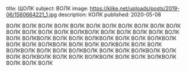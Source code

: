 title: ЩОЛК
subject: ВОЛК
image: https://klike.net/uploads/posts/2019-06/1560664221_1.jpg
description: КОЛК
published: 2020-05-08


ВОЛК ВОЛК ВОЛК ВОЛК
ВОЛК ВОЛК ВОЛК ВОЛК
ВОЛК ВОЛК ВОЛК ВОЛК
ВОЛК ВОЛК ВОЛК ВОЛКВОЛК ВОЛК ВОЛК ВОЛК
ВОЛК ВОЛК ВОЛК ВОЛКВОЛК ВОЛК ВОЛК ВОЛКВОЛК ВОЛК ВОЛК ВОЛКВОЛК ВОЛК ВОЛК ВОЛКВОЛК ВОЛК ВОЛК ВОЛКВОЛК ВОЛК ВОЛК ВОЛКВОЛК ВОЛК ВОЛК ВОЛКВОЛК ВОЛК ВОЛК ВОЛКВОЛК ВОЛК ВОЛК ВОЛКВОЛК ВОЛК ВОЛК ВОЛКВОЛК ВОЛК ВОЛК ВОЛКВОЛК ВОЛК ВОЛК ВОЛК